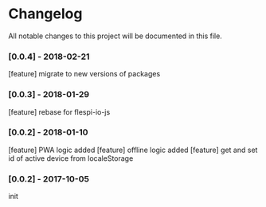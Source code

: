 # Changelog
All notable changes to this project will be documented in this file.
### [0.0.4] - 2018-02-21
[feature] migrate to new versions of packages
### [0.0.3] - 2018-01-29
[feature] rebase for flespi-io-js
### [0.0.2] - 2018-01-10
[feature] PWA logic added
[feature] offline logic added
[feature] get and set id of active device from localeStorage
### [0.0.2] - 2017-10-05
init
